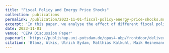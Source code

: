 ```yaml
---
title: "Fiscal Policy and Energy Price Shocks"
collection: publications
permalink: /publication/2023-11-01-fiscal-policy-energy-price-shocks.md
excerpt: 'In this paper, we analyse the effect of different fiscal policy measures in response to a non-anticipated energy price shock in a real-business-cycle model with heterogeneous households differing ith respect to their energy consumption and savings capacity.'
date: 2023-11-01
venue: 'CEPA Discussion Paper'
paperurl: 'https://publishup.uni-potsdam.de/opus4-ubp/frontdoor/deliver/index/docId/61276/file/cepa70.pdf'
citation: 'Blanz, Alkis, Ulrich Eydam, Matthias Kalkuhl, Maik Heinemann, and Nikolaj Moretti (2023). &quot;Fiscal Policy and Energy Price Shocks.&quot; <i>CEPA Discussion Paper</i>. No. 70.'
---
```


